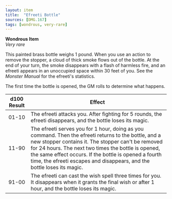 ```yaml
---
layout: item
title:  "Efreeti Bottle"
sources: [DMG.167]
tags: [wondrous, very-rare]
---
```


**Wondrous Item**  
*Very rare*

This painted brass bottle weighs 1 pound. When you use an action to remove the stopper, a cloud of thick smoke flows out of the bottle. At the end of your turn, the smoke disappears with a flash of harmless fire, and an efreeti appears in an unoccupied space within 30 feet of you. See the *Monster Manual* for the efreeti's statistics.

The first time the bottle is opened, the GM rolls to determine what happens.

d100 Result | Effect
:-:         | ---
01-10       | The efreeti attacks you. After fighting for 5 rounds, the efreeti disappears, and the bottle loses its magic.
11-90	    | The efreeti serves you for 1 hour, doing as you command. Then the efreeti returns to the bottle, and a new stopper contains it. The stopper can't be removed for 24 hours. The next two times the bottle is opened, the same effect occurs. If the bottle is opened a fourth time, the efreeti escapes and disappears, and the bottle loses its magic.
91-00	    | The efreeti can cast the wish spell three times for you. It disappears when it grants the final wish or after 1 hour, and the bottle loses its magic.